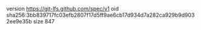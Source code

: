 version https://git-lfs.github.com/spec/v1
oid sha256:3bb839717fc03efb2807f17d5ff9ae6cb17d934d7a282ca929b9d9032ee9e35b
size 847
